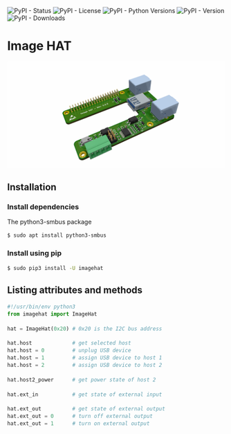 ![PyPI - Status](https://img.shields.io/pypi/status/imagehat)
![PyPI - License](https://img.shields.io/pypi/l/imagehat)
![PyPI - Python Versions](https://img.shields.io/pypi/pyversions/imagehat)
![PyPI - Version](https://img.shields.io/pypi/v/imagehat)
![PyPI - Downloads](https://img.shields.io/pypi/dm/imagehat)

# Image HAT

![Image-HAT 3D](https://raw.githubusercontent.com/waschhauser/image-hat/master/images/image-hat.png)

## Installation

### Install dependencies
The python3-smbus package
```bash
$ sudo apt install python3-smbus
```

### Install using pip
```bash
$ sudo pip3 install -U imagehat
```

## Listing attributes and methods

```python
#!/usr/bin/env python3
from imagehat import ImageHat

hat = ImageHat(0x20) # 0x20 is the I2C bus address

hat.host             # get selected host
hat.host = 0         # unplug USB device
hat.host = 1         # assign USB device to host 1
hat.host = 2         # assign USB device to host 2

hat.host2_power      # get power state of host 2

hat.ext_in           # get state of external input

hat.ext_out          # get state of external output
hat.ext_out = 0      # turn off external output
hat.ext_out = 1      # turn on external output
```
